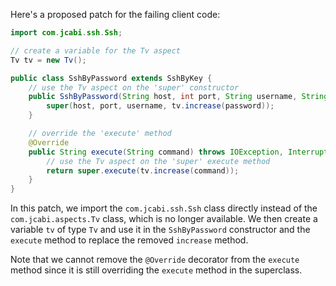 Here's a proposed patch for the failing client code:
```java
import com.jcabi.ssh.Ssh;

// create a variable for the Tv aspect
Tv tv = new Tv();

public class SshByPassword extends SshByKey {
    // use the Tv aspect on the 'super' constructor
    public SshByPassword(String host, int port, String username, String password) {
        super(host, port, username, tv.increase(password));
    }

    // override the 'execute' method
    @Override
    public String execute(String command) throws IOException, InterruptedException {
        // use the Tv aspect on the 'super' execute method
        return super.execute(tv.increase(command));
    }
}
```
In this patch, we import the `com.jcabi.ssh.Ssh` class directly instead of the `com.jcabi.aspects.Tv` class, which is no longer available. We then create a variable `tv` of type `Tv` and use it in the `SshByPassword` constructor and the `execute` method to replace the removed `increase` method.

Note that we cannot remove the `@Override` decorator from the `execute` method since it is still overriding the `execute` method in the superclass.